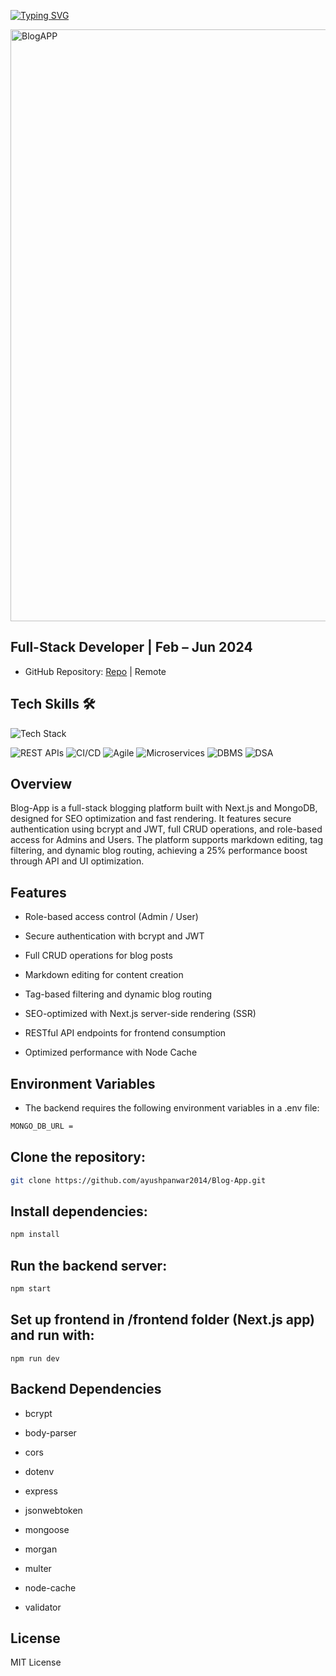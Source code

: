 [![Typing SVG](https://readme-typing-svg.herokuapp.com?font=Fira+Code&weight=500&size=30&pause=1000&color=007EFF&background=3159FF00&width=900&lines=%F0%9F%93%9D+Blog-App+%E2%80%93+Full-Stack+Blogging+Platform)](https://git.io/typing-svg)

<img width="1356" height="947" alt="BlogAPP" src="https://github.com/user-attachments/assets/dbbdc7a9-ee3a-4ea6-8e72-b6bd8c7ee1fd" />

## Full-Stack Developer | Feb – Jun 2024

- GitHub Repository: [Repo](https://github.com/ayushpanwar2014/Blog-App) | Remote



<article>
  <h2>Tech Skills 🛠️</h2>

  <!-- Skillicons for supported skills -->
  <img src="https://skillicons.dev/icons?i=html,css,js,react,nextjs,mongodb,git,github&perline=5" alt="Tech Stack" />
  
![REST APIs](https://img.shields.io/badge/REST%20APIs-6C63FF?style=for-the-badge)
![CI/CD](https://img.shields.io/badge/CI%2FCD-E53E3E?style=for-the-badge)
![Agile](https://img.shields.io/badge/Agile-F6AD55?style=for-the-badge)
![Microservices](https://img.shields.io/badge/Microservices-805AD5?style=for-the-badge)
![DBMS](https://img.shields.io/badge/DBMS-D69E2E?style=for-the-badge)
![DSA](https://img.shields.io/badge/DataStructures--Algorithms-3182CE?style=for-the-badge)
</article>


## Overview

Blog-App is a full-stack blogging platform built with Next.js and MongoDB, designed for SEO optimization and fast rendering. It features secure authentication using bcrypt and JWT, full CRUD operations, and role-based access for Admins and Users. The platform supports markdown editing, tag filtering, and dynamic blog routing, achieving a 25% performance boost through API and UI optimization.



## Features

- Role-based access control (Admin / User)

- Secure authentication with bcrypt and JWT

- Full CRUD operations for blog posts

- Markdown editing for content creation

- Tag-based filtering and dynamic blog routing

- SEO-optimized with Next.js server-side rendering (SSR)

- RESTful API endpoints for frontend consumption

- Optimized performance with Node Cache


## Environment Variables

- The backend requires the following environment variables in a .env file:

```bash
MONGO_DB_URL = 
```

## Clone the repository:

```bash
git clone https://github.com/ayushpanwar2014/Blog-App.git
```
## Install  dependencies:

```bash
npm install
```

## Run the backend server:

```bash
npm start
```

## Set up frontend in /frontend folder (Next.js app) and run with:

```bahs
npm run dev

```
## Backend Dependencies

- bcrypt

- body-parser

- cors

- dotenv

- express

- jsonwebtoken

- mongoose

- morgan

- multer

- node-cache

- validator

## License

MIT License
